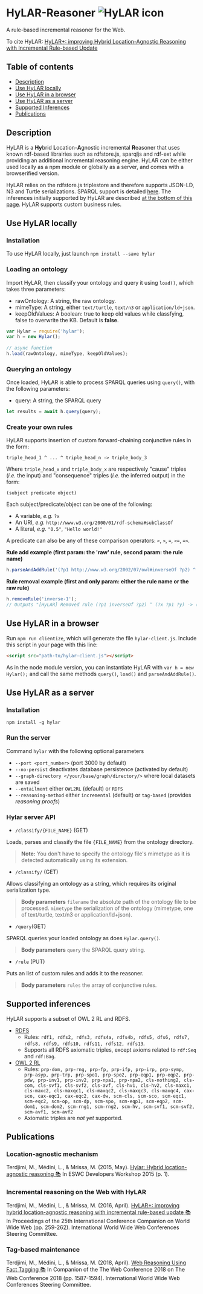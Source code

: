 # HyLAR-Reasoner ![HyLAR icon](https://raw.githubusercontent.com/ucbl/HyLAR-Reasoner/master/hylar-icon.png) 

A rule-based incremental reasoner for the Web.

To cite HyLAR: [HyLAR+: improving Hybrid Location-Agnostic Reasoning
with Incremental Rule-based Update](https://hal.archives-ouvertes.fr/hal-01276558/file/Demo_www2016.pdf)

## Table of contents

- [Description](#description)
- [Use HyLAR locally](#use-hylar-locally)
- [Use HyLAR in a browser](#use-hylar-in-a-browser)
- [Use HyLAR as a server](#use-hylar-as-a-server)
- [Supported Inferences](#supported-inferences)
- [Publications](#publications)


## Description

HyLAR is a **Hy**brid **L**ocation-**A**gnostic incremental **R**easoner that uses known rdf-based librairies such as rdfstore.js, sparqljs and rdf-ext while providing an additional incremental reasoning engine. HyLAR can be either used locally as a npm module or globally as a server, and comes with a browserified version.

HyLAR relies on the rdfstore.js triplestore and therefore supports JSON-LD, N3 and Turtle serializations.
SPARQL support is detailed [here](https://github.com/antoniogarrote/rdfstore-js#sparql-support). The inferences initially supported by HyLAR are described [at the bottom of this page](#supported-inferences). HyLAR supports custom business rules.

## Use HyLAR locally

### Installation

To use HyLAR locally, just launch
`npm install --save hylar`

### Loading an ontology

Import HyLAR, then classify your ontology and query it using `load()`,
which takes three parameters:
- rawOntology: A string, the raw ontology.
- mimeType: A string, either `text/turtle`, `text/n3` or `application/ld+json`.
- keepOldValues: A boolean: true to keep old values while classfying, false to overwrite the KB. Default is **false**.

```javascript
var Hylar = require('hylar');
var h = new Hylar();
    
// async function
h.load(rawOntology, mimeType, keepOldValues);
```

### Querying an ontology

Once loaded, HyLAR is able to process SPARQL queries using `query()`, with the following parameters:

- query: A string, the SPARQL query

```javascript
let results = await h.query(query);
```

### Create your own rules

HyLAR supports insertion of custom forward-chaining conjunctive rules in the form:
```
triple_head_1 ^ ... ^ triple_head_n -> triple_body_3
```
Where `triple_head_x` and `triple_body_x` are respectively "cause" triples (*i.e.* the input) and "consequence" triples (*i.e.* the inferred output) in the form:
```
(subject predicate object)
```
Each subject/predicate/object can be one of the following:
- A variable, *e.g.* `?x`
- An URI, *e.g.* `http://www.w3.org/2000/01/rdf-schema#subClassOf`
- A literal, *e.g.* `"0.5"`, `"Hello world!"`

A predicate can also be any of these comparison operators: `<`, `>`, `=`, `<=`, `=>`.

**Rule add example (first param: the 'raw' rule, second param: the rule name)**

```javascript
h.parseAndAddRule('(?p1 http://www.w3.org/2002/07/owl#inverseOf ?p2) ^ (?x ?p1 ?y) -> (?y ?p2 ?x)', 'inverse-1');
```
**Rule removal example (first and only param: either the rule name or the raw rule)**

```javascript
h.removeRule('inverse-1');
// Outputs "[HyLAR] Removed rule (?p1 inverseOf ?p2) ^ (?x ?p1 ?y) -> (?y ?p2 ?x)" if succeeded.
```

## Use HyLAR in a browser

Run `npm run clientize`, which will generate the file `hylar-client.js`.
Include this script in your page with this line:
```html
<script src="path-to/hylar-client.js"></script>
```
As in the node module version, you can instantiate HyLAR with `var h = new Hylar();` and call the same methods `query()`, `load()` and `parseAndAddRule()`.

## Use HyLAR as a server

### Installation

`npm install -g hylar`

### Run the server

Command `hylar` with the following optional parameters

- `--port <port_number>` (port 3000 by default)
- `--no-persist` deactivates database persistence (activated by default)
- `--graph-directory </your/base/graph/directory/>` where local datasets are saved
- `--entailment` either ```OWL2RL``` (default) or ```RDFS```
- `--reasoning-method` either `incremental` (default) or `tag-based` (provides *reasoning proofs*)

### Hylar server API

- `/classify/{FILE_NAME}` (GET)

Loads, parses and classify the file `{FILE_NAME}` from the ontology directory.
> **Note:** You don't have to specify the ontology file's mimetype as it is detected automatically using its extension.

- `/classify/` (GET)

Allows classifying an ontology as a string, which requires its original serialization type.
> **Body parameters** 
>`filename` the absolute path of the ontology file to be processed.
> `mimetype` the serialization of the ontology (mimetype, one of text/turtle, text/n3 or application/ld+json).

- `/query`(GET)

SPARQL queries your loaded ontology as does `Hylar.query()`.

> **Body parameters**
> `query` the SPARQL query string.

- `/rule` (PUT)

Puts an list of custom rules and adds it to the reasoner.

> **Body parameters**
> `rules` the array of conjunctive rules.

## Supported inferences

HyLAR supports a subset of OWL 2 RL and RDFS.
- [RDFS](https://www.w3.org/TR/rdf-mt/#RDFSRules)
    - Rules:
`rdf1, rdfs2, rdfs3, rdfs4a, rdfs4b, rdfs5, dfs6, rdfs7, rdfs8, rdfs9, rdfs10, rdfs11, rdfs12, rdfs13`.
    - Supports all RDFS axiomatic triples, except axioms related to `rdf:Seq` and `rdf:Bag`.    
- [OWL 2 RL](https://www.w3.org/TR/owl2-profiles/#Reasoning_in_OWL_2_RL_and_RDF_Graphs_using_Rules)
    - Rules: `prp-dom, prp-rng, prp-fp, prp-ifp, prp-irp, prp-symp, prp-asyp, prp-trp, prp-spo1, prp-spo2, prp-eqp1, prp-eqp2, prp-pdw, prp-inv1, prp-inv2, prp-npa1, prp-npa2, cls-nothing2, cls-com, cls-svf1, cls-svf2, cls-avf, cls-hv1, cls-hv2, cls-maxc1, cls-maxc2, cls-maxqc1, cls-maxqc2, cls-maxqc3, cls-maxqc4, cax-sco, cax-eqc1, cax-eqc2, cax-dw, scm-cls, scm-sco, scm-eqc1, scm-eqc2, scm-op, scm-dp, scm-spo, scm-eqp1, scm-eqp2, scm-dom1, scm-dom2, scm-rng1, scm-rng2, scm-hv, scm-svf1, scm-svf2, scm-avf1, scm-avf2`
    - Axiomatic triples are *not yet* supported.

## Publications

### Location-agnostic mechanism

Terdjimi, M., Médini, L., & Mrissa, M. (2015, May). [Hylar: Hybrid location-agnostic reasoning 📚](https://hal.archives-ouvertes.fr/hal-01154549/file/hylar.pdf) In ESWC Developers Workshop 2015 (p. 1).

### Incremental reasoning on the Web with HyLAR

Terdjimi, M., Médini, L., & Mrissa, M. (2016, April). [HyLAR+: improving hybrid location-agnostic reasoning with incremental rule-based update 📚](https://hal.archives-ouvertes.fr/hal-01276558/file/Demo_www2016.pdf) In Proceedings of the 25th International Conference Companion on World Wide Web (pp. 259-262). International World Wide Web Conferences Steering Committee. 

### Tag-based maintenance

Terdjimi, M., Médini, L., & Mrissa, M. (2018, April). [Web Reasoning Using Fact Tagging 📚](http://mmrissa.perso.univ-pau.fr/pub/Accepted-papers/2018-TheWebConf-RoD.pdf) In Companion of the The Web Conference 2018 on The Web Conference 2018 (pp. 1587-1594). International World Wide Web Conferences Steering Committee.

